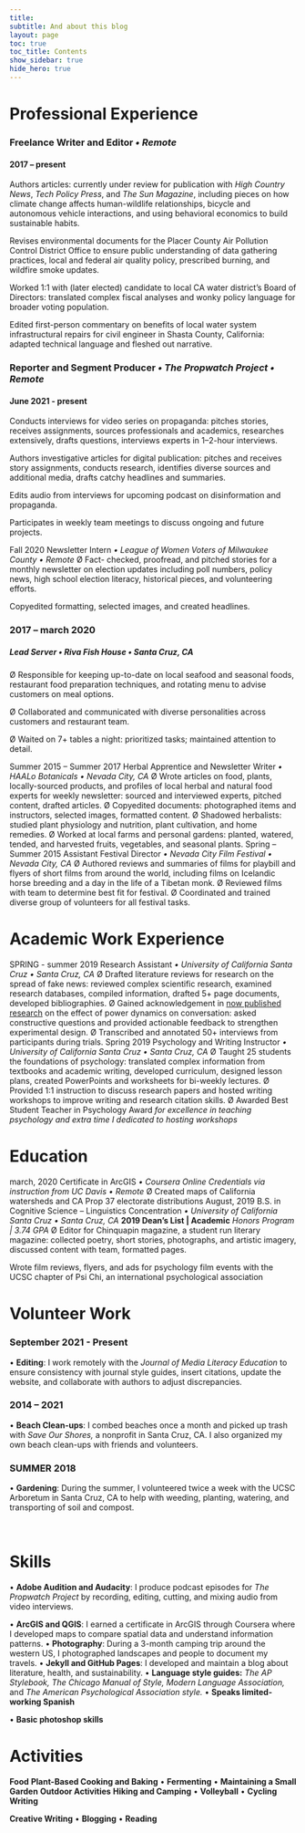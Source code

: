 ```yaml
---
title: 
subtitle: And about this blog
layout: page
toc: true
toc_title: Contents
show_sidebar: true
hide_hero: true
---
```


# Professional Experience    

### Freelance Writer and Editor *•* *Remote*   

#### 2017 – present 

Authors articles: currently under review for publication with *High Country News*, *Tech Policy Press*, and *The Sun Magazine*, including pieces on how climate change affects human-wildlife relationships, bicycle and autonomous vehicle interactions, and using behavioral economics to build sustainable habits.

Revises environmental documents for the Placer County Air Pollution Control District Office to ensure public understanding of data gathering practices, local and federal air quality policy, prescribed burning, and wildfire smoke updates.

Worked 1:1 with (later elected) candidate to local CA water district’s Board of Directors: translated complex fiscal analyses and wonky policy language for broader voting population.

Edited first-person commentary on benefits of local water system infrastructural repairs for civil engineer in Shasta County, California: adapted technical language and fleshed out narrative.



### Reporter and  Segment Producer *• The Propwatch  Project •* *Remote*   

####  June 2021 - present  

Conducts interviews for  video series on propaganda: pitches stories, receives assignments, sources  professionals and academics, researches extensively, drafts questions,  interviews experts in 1–2-hour interviews.  

Authors investigative articles for digital publication: pitches and receives story assignments, conducts research, identifies diverse sources and additional media, drafts catchy headlines and summaries.

Edits audio from  interviews for upcoming podcast on disinformation and propaganda.

Participates in weekly  team meetings to discuss ongoing and future projects.  



Fall 2020  Newsletter Intern  *• League of Women Voters of Milwaukee  County •* *Remote*  Ø Fact-  checked, proofread, and pitched stories for a monthly newsletter on election updates  including poll numbers, policy news, high school election literacy,  historical pieces, and volunteering efforts.  

Copyedited  formatting, selected images, and created headlines.      

###  

### 2017 – march 2020

##### Lead Server *• Riva Fish House* *•* *Santa Cruz, CA*

Ø Responsible for keeping up-to-date on local seafood and seasonal foods, restaurant food preparation techniques, and rotating menu to advise customers on meal options.

Ø Collaborated and communicated with diverse personalities across customers and restaurant team.

Ø Waited on 7+ tables a night: prioritized tasks; maintained attention to detail. 

  Summer 2015 – Summer 2017  Herbal Apprentice  and Newsletter Writer *• HAALo Botanicals  •* *Nevada City, CA*  Ø Wrote articles on  food, plants, locally-sourced products, and profiles of local herbal and natural  food experts for weekly newsletter: sourced and interviewed experts, pitched content, drafted  articles.  Ø Copyedited documents:  photographed items and instructors, selected images, formatted content.  Ø Shadowed herbalists:  studied plant physiology and nutrition, plant cultivation, and home remedies.  Ø Worked at local farms  and personal gardens: planted, watered, tended, and harvested fruits,  vegetables, and seasonal plants.  Spring – Summer 2015  Assistant  Festival Director *• Nevada City  Film Festival* *•* *Nevada  City, CA*  Ø Authored reviews  and summaries of films for playbill and flyers of short films from around the  world, including films on Icelandic horse breeding and a day in the life of a  Tibetan monk.  Ø Reviewed films  with team to determine best fit for festival.  Ø Coordinated and  trained diverse group of volunteers for all festival tasks.   

# Academic Work Experience

  SPRING - summer 2019  Research  Assistant *• University of  California Santa Cruz •* *Santa Cruz, CA*  Ø Drafted literature  reviews for research on the spread of fake news: reviewed complex scientific  research, examined research databases, compiled information, drafted 5+ page  documents, developed bibliographies.   Ø Gained acknowledgement  in [now published research](https://journals.sagepub.com/doi/abs/10.1177/0023830920972742?journalCode=lasa) on the effect of power  dynamics on conversation: asked constructive questions and provided  actionable feedback to strengthen experimental design.  Ø Transcribed and  annotated 50+ interviews from participants during trials.           Spring 2019  Psychology and  Writing Instructor *• University of  California Santa Cruz* *•* *Santa  Cruz, CA*  Ø Taught  25 students the foundations of psychology: translated complex information  from textbooks and academic writing, developed curriculum, designed lesson  plans, created PowerPoints and worksheets for bi-weekly lectures.   Ø Provided  1:1 instruction to discuss research papers and hosted writing workshops to  improve writing and research citation skills.  Ø Awarded Best Student Teacher in  Psychology Award *for excellence in teaching psychology and extra time  I dedicated to hosting workshops*    



# Education    

march, 2020  Certificate in  ArcGIS *• Coursera Online  Credentials via instruction from UC Davis •* *Remote*  Ø Created  maps of California watersheds and CA Prop 37 electorate distributions   August, 2019  B.S. in Cognitive Science – Linguistics Concentration  *•* *University of California Santa Cruz •* *Santa  Cruz, CA*  **2019 Dean’s List | Academic** *Honors  Program | 3.74 GPA*  Ø Editor  for Chinquapin magazine, a student run literary magazine: collected poetry,  short stories, photographs, and artistic imagery, discussed content with team,  formatted pages.  

Wrote film reviews, flyers, and ads for psychology film events with the UCSC chapter of Psi Chi, an international psychological association



# Volunteer Work

### September 2021 - Present

  • **Editing**: I work remotely  with the *Journal of Media Literacy Education* to ensure consistency  with journal style guides, insert citations, update the website, and collaborate  with authors to adjust discrepancies.  

###  

### 2014 – 2021

• **Beach Clean-ups**: I combed beaches once a month and picked up trash with *Save Our Shores,* a nonprofit in Santa Cruz, CA. I also organized my own beach clean-ups with friends and volunteers.

### SUMMER 2018

• **Gardening**: During the summer, I volunteered twice a week with the UCSC Arboretum in Santa Cruz, CA to help with weeding, planting, watering, and transporting of soil and compost.

​        

# Skills

• **Adobe Audition and Audacity**: I produce podcast episodes for *The Propwatch Project* by recording, editing, cutting, and mixing audio from video interviews.

 

 

  • **ArcGIS and QGIS**: I earned a certificate  in ArcGIS through Coursera where I developed maps to compare spatial data and  understand information patterns.    • **Photography**: During a 3-month camping  trip around the western US, I photographed landscapes and people to document my  travels.   • **Jekyll  and GitHub Pages**: I developed and maintain a blog about literature,  health, and sustainability.  •  **Language style guides:** *The  AP Stylebook, The Chicago Manual of Style, Modern Language Association,* and  *The American Psychological Association style.*  • **Speaks limited-working Spanish**  

• **Basic photoshop skills**

 

# Activities      

**Food**  **Plant-Based Cooking and Baking** • **Fermenting** • **Maintaining  a Small Garden**      **Outdoor Activities**  **Hiking and Camping** • **Volleyball** • **Cycling**  **Writing**  

**Creative Writing** • **Blogging** • **Reading**